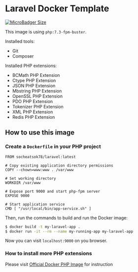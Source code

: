 # Laravel Docker Template

[![MicroBadger Size](https://img.shields.io/microbadger/image-size/socheatsok78/laravel/latest)](https://hub.docker.com/r/socheatsok78/laravel)

This image is using `php:7.3-fpm-buster`.

Installed tools:
- Git
- Composer

Installed PHP extensions:
- BCMath PHP Extension
- Ctype PHP Extension
- JSON PHP Extension
- Mbstring PHP Extension
- OpenSSL PHP Extension
- PDO PHP Extension
- Tokenizer PHP Extension
- XML PHP Extension
- Redis PHP Extension

## How to use this image
### Create a `Dockerfile` in your PHP project
```
FROM socheatsok78/laravel:latest

# Copy existing application directory permissions
COPY --chown=www:www . /var/www

# Set working directory
WORKDIR /var/www

# Expose port 9000 and start php-fpm server
EXPOSE 9000

# Start application service
CMD [ "/usr/local/bin/app-service.sh" ]
```

Then, run the commands to build and run the Docker image:

```sh
$ docker build -t my-laravel-app .
$ docker run -it --rm --name my-running-app my-laravel-app
```

Now you can visit `localhost:9000` on you browser.

### How to install more PHP extensions
Please visit [Official Docker PHP Image](https://hub.docker.com/_/php) for instruction
